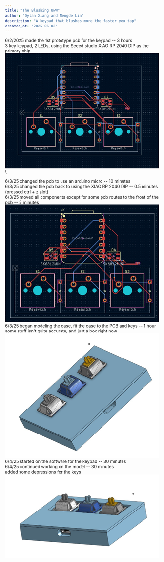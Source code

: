 ```yaml
---
title: "The Blushing UwW"
author: "Dylan Xiang and Mengde Lin"
description: "A keypad that blushes more the faster you tap"
created_at: "2025-06-02"
---
```


6/2/2025 made the 1st prototype pcb for the keypad -- 3 hours\
    3 key keypad, 2 LEDs, using the Seeed studio XIAO RP 2040 DIP as the primary chip\
    ![Initial PCB Design](./06-02-25.jpg)\

6/3/25 changed the pcb to use an arduino micro -- 10 minutes\
6/3/25 changed the pcb back to using the XIAO RP 2040 DIP -- 0.5 minutes (pressed ctrl + z alot)\
6/3/25 moved all components except for some pcb routes to the front of the pcb -- 5 minutes\
    ![Components moved to front](./06-03-25.jpg)\
6/3/25 began modeling the case, fit the case to the PCB and keys -- 1 hour\
    some stuff isn't quite accurate, and just a box right now\
    ![Model so far](./06-03-25-1.jpg)\
6/4/25 started on the software for the keypad -- 30 minutes\
6/4/25 continued working on the model -- 30 minutes\
    added some depressions for the keys\
    ![changes made](./06-04-25.jpg)
